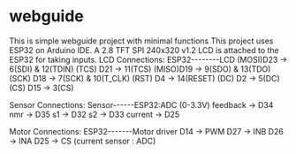 # webguide
This is simple webguide project with minimal functions
This project uses ESP32 on Arduino IDE.
A 2.8 TFT SPI 240x320 v1.2 LCD is attached to the ESP32 for taking inputs.
LCD Connections:
ESP32--------LCD
(MOSI)D23 -> 6(SDI) & 12(TDIN)
(TCS) D21 -> 11(TCS)
(MISO)D19 -> 9(SDO) & 13(TDO)
(SCK) D18 -> 7(SCK) & 10(T_CLK)
(RST)  D4 -> 14(RESET)
(DC)   D2 -> 5(DC)
(CS)  D15 -> 3(CS)

Sensor Connections:
Sensor------ESP32:ADC (0-3.3V)
feedback -> D34
nmr      -> D35
s1       -> D32
s2       -> D33
current  -> D25

Motor Connections:
ESP32-------Motor driver
D14      -> PWM
D27      -> INB
D26      -> INA
D25      -> CS (current sensor : ADC)
